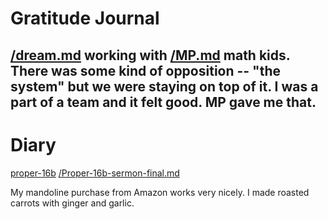# Gratitude Journal 

##   [/dream.md](/dream.md) working with [/MP.md](/MP.md) math kids. There was some kind of opposition -- "the system" but we were staying on top of it. I was a part of a team and it felt good. MP gave me that.

# Diary 

[proper-16b](/proper-16b.md)
[/Proper-16b-sermon-final.md](/Proper-16b-sermon-final.md)

My mandoline purchase from Amazon works very nicely. I made roasted carrots with ginger and garlic.
